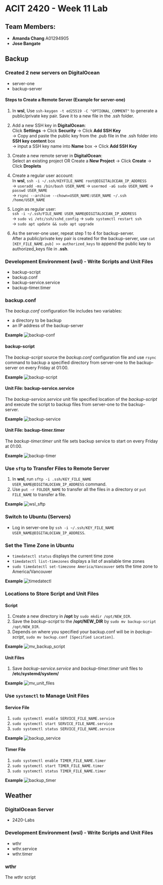 # ACIT 2420 - Week 11 Lab 

## Team Members: 
* **Amanda Chang** A01294905 
* **Jose Bangate** 

## Backup 

### Created 2 new servers on DigitalOcean 
* server-one 
* backup-server 

#### Steps to Create a Remote Server (Example for server-one) 
1. In **wsl**, Use `ssh-keygen -t ed25519 -C "OPTIONAL_COMMENT"` to generate a public/private key pair. Save it to a new file in the .ssh folder. 

2. Add a new SSH key in **DigitalOcean**: <br/>
Click **Settings** -> Click **Security** -> Click **Add SSH Key** <br/>
-> Copy and paste the public key from the .pub file in the .ssh folder into **SSH key content** box <br/>
-> input a SSH key name into **Name** box -> Click **Add SSH Key**  

3. Create a new remote server in **DigitalOcean**: <br/>
Select an existing project OR Create a **New Project** -> Click **Create** -> Click **Droplets** 

4. Create a regular user account: <br/>
In **wsl**, `ssh -i ~/.ssh/KEYFILE_NAME root@DIGITALOCEAN_IP_ADDRESS` <br/>
-> `useradd -ms /bin/bash USER_NAME` -> `usermod -aG sudo USER_NAME` -> `passwd USER_NAME` <br/>
-> `rsync --archive --chown=USER_NAME:USER_NAME ~/.ssh /home/USER_NAME` 

5. Login as regular user: </br>
`ssh -i ~/.ssh/FILE_NAME USER_NAME@DIGITALOCEAN_IP_ADDRESS` <br/>
-> `sudo vi /etc/ssh/sshd_config` -> `sudo systemctl restart ssh` <br/>
-> `sudo apt update && sudo apt upgrade`

6. As the server-one user, repeat step 1 to 4 for backup-server.<br/>
After a public/private key pair is created for the backup-server, use `cat [KEY_FILE_NAME.pub] >> authorized_keys` to append the public key to authorized_keys file in **.ssh**.

### Development Environment (wsl) - Write Scripts and Unit Files 
* backup-script 
* backup.conf 
* backup-service.service 
* backup-timer.timer 

### backup.conf 
The *backup.conf* configuration file includes two variables: 
- a directory to be backup 
- an IP address of the backup-server 

**Example**
![backup-conf](./images-directory/backup-conf.jpg)

#### backup-script 
The *backup-script* source the *backup.conf* configuration file and use `rsync` command to backup a specified directory from server-one to the backup-server on every Friday at 01:00. 

**Example**
![backup-script](./images-directory/backup-script.jpg)

#### Unit File: backup-service.service 
The *backup-service.service* unit file specified location of the *backup-script* and execute the script to backup files from server-one to the backup-server.  

**Example**
![backup-service](./images-directory/backup-service.jpg)

#### Unit File: backup-timer.timer 
The *backup-timer.timer* unit file sets backup service to start on every Friday at 01:00. 

**Example**
![backup-timer](./images-directory/backup-timer.jpg)


### Use `sftp` to Transfer Files to Remote Server 
1. In **wsl**, run `sftp -i .ssh/KEY_FILE_NAME USER_NAME@DIGITALOCEAN_IP_ADDRESS` command. 
2. Use `put -r FOLDER_NAME` to transfer all the files in a directory or `put FILE_NAME` to transfer a file. 

**Example**
![wsl_sftp](./images-directory/1wsl_sftp.jpg)

### Switch to Ubuntu (Servers)
* Log in server-one by `ssh -i ~/.ssh/KEY_FILE_NAME USER_NAME@DIGITALOCEAN_IP_ADDRESS`.

### Set the Time Zone in Ubuntu 
* `timedatectl status` displays the current time zone 
* `timedatectl list-timezones` displays a list of available time zones 
* `sudo timedatectl set-timezone America/Vancouver` sets the time zone to America/Vancouver 

**Example**
![timedatectl](./images-directory/3timedatectl.jpg)

### Locations to Store Script and Unit Files 

#### Script 
1. Create a new directory in **/opt** by `sudo mkdir /opt/NEW_DIR`.
2. Save the *backup-script* to the **/opt/NEW_DIR** by `sudo mv backup-script /opt/NEW_DIR`.
3. Depends on where you specified your backup.conf will be in *backup-script*, `sudo mv backup.conf [Specified Location]`. 

**Example**
![mv_backup_script](./images-directory/4mv_backup_script.jpg)

#### Unit Files 
1. Save *backup-service.service* and *backup-timer.timer* unit files to **/etc/systemd/system/** 

**Example**
![mv_unit_files](./images-directory/5mv_unit_files.jpg)


### Use `systemctl` to Manage Unit Files 

#### Service File 
1. `sudo systemctl enable SERVICE_FILE_NAME.service`
2. `sudo systemctl start SERVICE_FILE_NAME.service`
3. `sudo systemctl status SERVICE_FILE_NAME.service`

**Example**
![backup_service](./images-directory/6backup-service.jpg)

#### Timer File 
1. `sudo systemctl enable TIMER_FILE_NAME.timer`
2. `sudo systemctl start TIMER_FILE_NAME.timer`
3. `sudo systemctl status TIMER_FILE_NAME.timer`

**Example**
![backup_timer](./images-directory/backup-timer.jpg)

## Weather 

### DigitalOcean Server 
* 2420-Labs 

### Development Environment (wsl) - Write Scripts and Unit Files 
* wthr 
* wthr.service 
* wthr.timer 

### wthr 
The *wthr* script 


